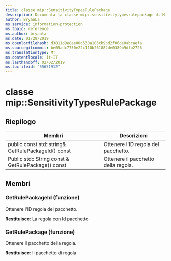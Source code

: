 ```yaml
---
title: classe mip::SensitivityTypesRulePackage
description: Documenta la classe mip::sensitivitytypesrulepackage di Microsoft Information Protection (MIP) SDK.
author: BryanLa
ms.service: information-protection
ms.topic: reference
ms.author: bryanla
ms.date: 01/28/2019
ms.openlocfilehash: d3811d9e8ae80d538a103cb9bd2f06de0abcaefa
ms.sourcegitcommit: be05adc7750e22c110b261882de0389b9dfb2726
ms.translationtype: MT
ms.contentlocale: it-IT
ms.lasthandoff: 02/02/2019
ms.locfileid: "55651912"
---
```

# <a name="class-mipsensitivitytypesrulepackage"></a>classe mip::SensitivityTypesRulePackage 
  
## <a name="summary"></a>Riepilogo
 Membri                        | Descrizioni                                
--------------------------------|---------------------------------------------
public const std::string& GetRulePackageId() const  |  Ottenere l'ID regola del pacchetto.
Public std:: String const & GetRulePackage() const  |  Ottenere il pacchetto della regola.
  
## <a name="members"></a>Membri
  
### <a name="getrulepackageid-function"></a>GetRulePackageId (funzione)
Ottenere l'ID regola del pacchetto.

  
**Restituisce**: La regola con Id pacchetto
  
### <a name="getrulepackage-function"></a>GetRulePackage (funzione)
Ottenere il pacchetto della regola.

  
**Restituisce**: Il pacchetto di regola